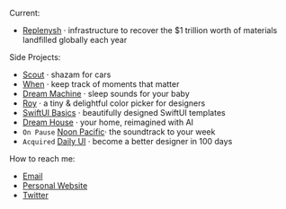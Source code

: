 Current:
- [Replenysh](https://replenysh.com) · infrastructure to recover the $1 trillion worth of materials landfilled globally each year

Side Projects:
- [Scout](https://apps.apple.com/us/app/scout-car-identifier/id6472626789) · shazam for cars
- [When](https://apps.apple.com/app/id6446132386) · keep track of moments that matter
- [Dream Machine](https://apps.apple.com/us/app/dream-machine-sleep-sounds/id1645460138) · sleep sounds for your baby
- [Roy](https://www.useroy.com/) · a tiny & delightful color picker for designers
- [SwiftUI Basics](https://swiftuibasics.com) · beautifully designed SwiftUI templates
- [Dream House](https://dream-house.clarkdinnison.com/) · your home, reimagined with AI
- `On Pause` [Noon Pacific](https://noonpacific.com)· the soundtrack to your week
- `Acquired` [Daily UI](https://www.dailyui.co/) · become a better designer in 100 days 

How to reach me:
- [Email](mailto:cdinnison@gmail.com)
- [Personal Website](https://clarkdinnison.com)
- [Twitter](https://twitter.com/clarkdinnison)
